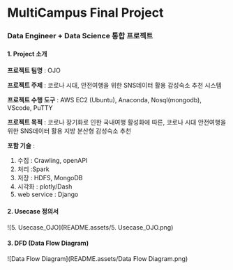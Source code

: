 # MultiCampus Final Project

### Data Engineer  + Data Science 통합 프로젝트



#### 1. Project 소개

**프로젝트 팀명** : OJO

**프로젝트 주제** :  코로나 시대, 안전여행을 위한 SNS데이터 활용 감성숙소 추천 시스템

**프로젝트 수행 도구** : AWS EC2 (Ubuntu), Anaconda, Nosql(mongodb), VScode, PuTTY

**프로젝트 목적** :  코로나 장기화로 인한 국내여행 활성화에 따른, 코로나 시대 안전여행을 위한 SNS데이터
							활용 지방 분산형 감성숙소 추천



**포함 기술** : 

1. 수집 : Crawling, openAPI
2.  처리 :Spark
3.  저장 : HDFS, MongoDB
4.  시각화 : plotly/Dash
5.  web service : Django  



#### 2.  Usecase 정의서

![5. Usecase_OJO](README.assets/5. Usecase_OJO.png)





#### 3. DFD (Data Flow Diagram)

![Data Flow Diagram](README.assets/Data Flow Diagram.png)



